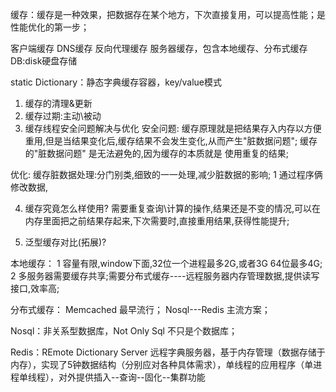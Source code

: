 缓存：缓存是一种效果，把数据存在某个地方，下次直接复用，可以提高性能；是性能优化的第一步；

客户端缓存
DNS缓存
反向代理缓存
服务器缓存，包含本地缓存、分布式缓存
DB:disk硬盘存储


static Dictionary：静态字典缓存容器，key/value模式

1. 缓存的清理&更新
2. 缓存过期:主动\被动
3. 缓存线程安全问题解决与优化
安全问题:
缓存原理就是把结果存入内存以方便重用,但是当结果变化后,缓存结果不会发生变化,从而产生"脏数据问题";
缓存的"脏数据问题" 是无法避免的,因为缓存的本质就是 使用重复的结果;

优化:
缓存脏数据处理:分门别类,细致的一一处理,减少脏数据的影响;
1 通过程序俩修改数据,


4. 缓存究竟怎么样使用?
需要重复查询\计算的操作,结果还是不变的情况,可以在内存里面把之前结果存起来,下次需要时,直接重用结果,获得性能提升;

5. 泛型缓存对比(拓展)?



本地缓存：
1 容量有限,window下面,32位一个进程最多2G,或者3G 64位最多4G;
2 多服务器需要缓存共享;需要分布式缓存----远程服务器内存管理数据,提供读写接口,效率高;

分布式缓存：
  Memcached 最早流行；
  Nosql---Redis 主流方案；

Nosql：非关系型数据库，Not Only Sql 不只是个数据库；

Redis：REmote Dictionary Server 远程字典服务器，基于内存管理（数据存储于内存），实现了5钟数据结构（分别应对各种具体需求），单线程的应用程序（单进程单线程），对外提供插入--查询--固化--集群功能
